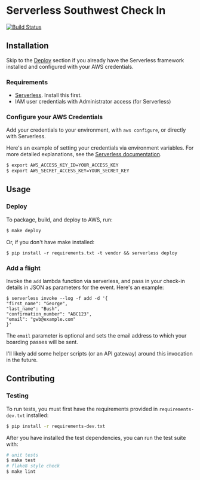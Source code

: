 # Serverless Southwest Check In

[![Build Status](https://travis-ci.org/DavidWittman/serverless-southwest-check-in.svg?branch=master)](https://travis-ci.org/DavidWittman/serverless-southwest-check-in)

## Installation

Skip to the [Deploy](#deploy) section if you already have the Serverless framework installed and configured with your AWS credentials.

### Requirements

 - [Serverless](https://serverless.com/framework/docs/providers/aws/guide/installation/). Install this first.
 - IAM user credentials with Administrator access (for Serverless)

### Configure your AWS Credentials

Add your credentials to your environment, with `aws configure`, or directly with Serverless.

Here's an example of setting your credentials via environment variables. For more detailed explanations, see the [Serverless documentation](https://serverless.com/framework/docs/providers/aws/guide/credentials/).

``` bash
$ export AWS_ACCESS_KEY_ID=YOUR_ACCESS_KEY
$ export AWS_SECRET_ACCESS_KEY=YOUR_SECRET_KEY
```

## Usage

### Deploy

To package, build, and deploy to AWS, run:

``` bash
$ make deploy
```
Or, if you don't have make installed:

```
$ pip install -r requirements.txt -t vendor && serverless deploy
```

### Add a flight

Invoke the `add` lambda function via serverless, and pass in your check-in details in JSON as parameters for the event. Here's an example:

```
$ serverless invoke --log -f add -d '{
"first_name": "George",
"last_name": "Bush",
"confirmation_number": "ABC123",
"email": "gwb@example.com"
}'

```

The `email` parameter is optional and sets the email address to which your boarding passes will be sent.

I'll likely add some helper scripts (or an API gateway) around this invocation in the future.

## Contributing

### Testing

To run tests, you must first have the requirements provided in `requirements-dev.txt` installed:

``` bash
$ pip install -r requirements-dev.txt
```

After you have installed the test dependencies, you can run the test suite with:

``` bash
# unit tests
$ make test
# flake8 style check
$ make lint
```
